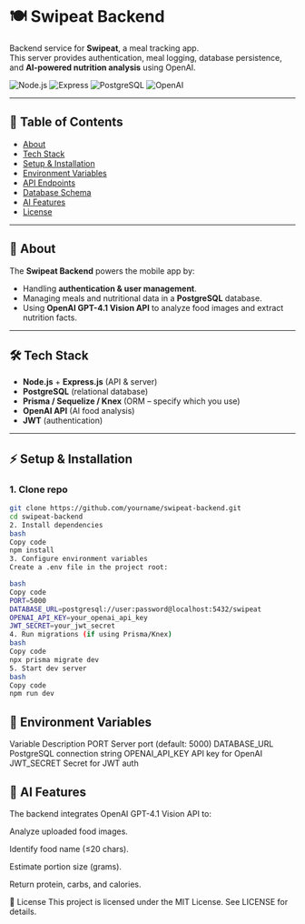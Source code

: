# 🍽️ Swipeat Backend

Backend service for **Swipeat**, a meal tracking app.  
This server provides authentication, meal logging, database persistence, and **AI-powered nutrition analysis** using OpenAI.  

![Node.js](https://img.shields.io/badge/Node.js-18.x-green?logo=node.js)
![Express](https://img.shields.io/badge/Express.js-Backend-black?logo=express)
![PostgreSQL](https://img.shields.io/badge/PostgreSQL-Database-336791?logo=postgresql)
![OpenAI](https://img.shields.io/badge/OpenAI-GPT--4.1-412991?logo=openai)

---

## 📑 Table of Contents
- [About](#-about)
- [Tech Stack](#-tech-stack)
- [Setup & Installation](#-setup--installation)
- [Environment Variables](#-environment-variables)
- [API Endpoints](#-api-endpoints)
- [Database Schema](#-database-schema)
- [AI Features](#-ai-features)
- [License](#-license)

---

## 📖 About
The **Swipeat Backend** powers the mobile app by:
- Handling **authentication & user management**.  
- Managing meals and nutritional data in a **PostgreSQL** database.  
- Using **OpenAI GPT-4.1 Vision API** to analyze food images and extract nutrition facts.  

---

## 🛠 Tech Stack
- **Node.js** + **Express.js** (API & server)  
- **PostgreSQL** (relational database)  
- **Prisma / Sequelize / Knex** (ORM – specify which you use)  
- **OpenAI API** (AI food analysis)  
- **JWT** (authentication)  

---

## ⚡ Setup & Installation

### 1. Clone repo
```bash
git clone https://github.com/yourname/swipeat-backend.git
cd swipeat-backend
2. Install dependencies
bash
Copy code
npm install
3. Configure environment variables
Create a .env file in the project root:

bash
Copy code
PORT=5000
DATABASE_URL=postgresql://user:password@localhost:5432/swipeat
OPENAI_API_KEY=your_openai_api_key
JWT_SECRET=your_jwt_secret
4. Run migrations (if using Prisma/Knex)
bash
Copy code
npx prisma migrate dev
5. Start dev server
bash
Copy code
npm run dev
```
## 🔑 Environment Variables
Variable	Description
PORT	Server port (default: 5000)
DATABASE_URL	PostgreSQL connection string
OPENAI_API_KEY	API key for OpenAI
JWT_SECRET	Secret for JWT auth

## 🤖 AI Features
The backend integrates OpenAI GPT-4.1 Vision API to:

Analyze uploaded food images.

Identify food name (≤20 chars).

Estimate portion size (grams).

Return protein, carbs, and calories.

📜 License
This project is licensed under the MIT License.
See LICENSE for details.


